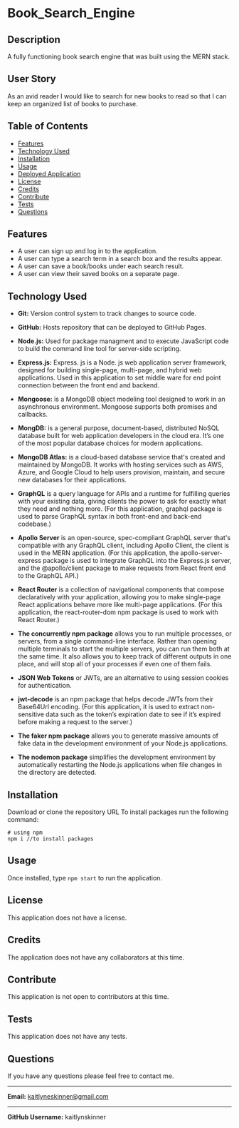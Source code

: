 # Book_Search_Engine

## Description
A fully functioning book search engine that was built using the MERN stack.


## User Story
As an avid reader I would like to search for new books to read so that I can keep an organized list of books to purchase.


## Table of Contents
  * [Features](#features)
  * [Technology Used](#technologyused)
  * [Installation](#installation)
  * [Usage](#usage)
  * [Deployed Application](#deployedapplication)
  * [License](#license)
  * [Credits](#credits)
  * [Contribute](#contribute)
  * [Tests](#tests)
  * [Questions](#questions)


## Features
* A user can sign up and log in to the application.
* A user can type a search term in a search box and the results appear.
* A user can save a book/books under each search result.
* A user can view their saved books on a separate page.


## Technology Used
* **Git:** Version control system to track changes to source code.

* **GitHub:** Hosts repository that can be deployed to GitHub Pages.

* **Node.js:** Used for package managment and to execute JavaScript code to build the command line tool for server-side scripting.

* **Express.js:** Express. js is a Node. js web application server framework, designed for building single-page, multi-page, and hybrid web applications. Used in this application to set middle ware for end point connection between the front end and backend.

* **Mongoose:** is a MongoDB object modeling tool designed to work in an asynchronous environment. Mongoose supports both promises and callbacks.

* **MongDB:** is a general purpose, document-based, distributed NoSQL database built for web application developers in the cloud era. It’s one of the most popular database choices for modern applications.

* **MongoDB Atlas:** is a cloud-based database service that's created and maintained by MongoDB. It works with hosting services such as AWS, Azure, and Google Cloud to help users provision, maintain, and secure new databases for their applications.

* **GraphQL** is a query language for APIs and a runtime for fulfilling queries with your existing data, giving clients the power to ask for exactly what they need and nothing more. (For this application, graphql package is used to parse GraphQL syntax in both front-end and back-end codebase.)

* **Apollo Server** is an open-source, spec-compliant GraphQL server that's compatible with any GraphQL client, including Apollo Client, the client is used in the MERN application. (For this application, the apollo-server-express package is used to integrate GraphQL into the Express.js server, and the @apollo/client package to make requests from React front end to the GraphQL API.)

* **React Router** is a collection of navigational components that compose declaratively with your application, allowing you to make single-page React applications behave more like multi-page applications. (For this application, the react-router-dom npm package is used to work with React Router.)

* **The concurrently npm package** allows you to run multiple processes, or servers, from a single command-line interface. Rather than opening multiple terminals to start the multiple servers, you can run them both at the same time. It also allows you to keep track of different outputs in one place, and will stop all of your processes if even one of them fails.

* **JSON Web Tokens** or JWTs, are an alternative to using session cookies for authentication.

* **jwt-decode** is an npm package that helps decode JWTs from their Base64Url encoding. (For this application, it is used to extract non-sensitive data such as the token’s expiration date to see if it’s expired before making a request to the server.)

* **The faker npm package** allows you to generate massive amounts of fake data in the development environment of your Node.js applications.

* **The nodemon package** simplifies the development environment by automatically restarting the Node.js applications when file changes in the directory are detected.


## Installation
Download or clone the repository URL
To install packages run the following command:
  ```
  # using npm
  npm i //to install packages
  ```


## Usage
 Once installed, type ```npm start``` to run the application.


## License
This application does not have a license. 


## Credits
The application does not have any collaborators at this time.


## Contribute
This application is not open to contributors at this time.


## Tests
This application does not have any tests.


## Questions
If you have any questions please feel free to contact me.
** **
**Email:** kaitlyneskinner@gmail.com
** **
**GitHub Username:** kaitlynskinner